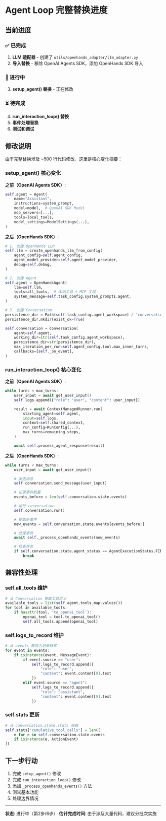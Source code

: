 # Agent Loop 完整替换进度

## 当前进度

### ✅ 已完成
1. **LLM 适配器** - 创建了 `utils/openhands_adapter/llm_adapter.py`
2. **导入替换** - 移除 OpenAI Agents SDK，添加 OpenHands SDK 导入

### 🚧 进行中
3. **setup_agent() 替换** - 正在修改

### ⏳ 待完成
4. **run_interaction_loop() 替换**
5. **事件处理替换**
6. **测试和调试**

## 修改说明

由于完整替换涉及 ~500 行代码修改，这里是核心变化摘要：

### setup_agent() 核心变化

**之前（OpenAI Agents SDK）**:
```python
self.agent = Agent(
    name="Assistant",
    instructions=system_prompt,
    model=model,  # OpenAI SDK Model
    mcp_servers=[...],
    tools=local_tools,
    model_settings=ModelSettings(...),
)
```

**之后（OpenHands SDK）**:
```python
# 1. 创建 OpenHands LLM
self.llm = create_openhands_llm_from_config(
    agent_config=self.agent_config,
    agent_model_provider=self.agent_model_provider,
    debug=self.debug,
)

# 2. 创建 Agent
self.agent = OpenHandsAgent(
    llm=self.llm,
    tools=all_tools,  # 本地工具 + MCP 工具
    system_message=self.task_config.system_prompts.agent,
)

# 3. 创建 Conversation
persistence_dir = Path(self.task_config.agent_workspace) / 'conversation_state'
persistence_dir.mkdir(exist_ok=True)

self.conversation = Conversation(
    agent=self.agent,
    working_dir=str(self.task_config.agent_workspace),
    persistence_dir=str(persistence_dir),
    max_iteration_per_run=self.agent_config.tool.max_inner_turns,
    callbacks=[self._on_event],
)
```

### run_interaction_loop() 核心变化

**之前（OpenAI Agents SDK）**:
```python
while turns < max_turns:
    user_input = await get_user_input()
    self.logs.append({"role": "user", "content": user_input})

    result = await ContextManagedRunner.run(
        starting_agent=self.agent,
        input=self.logs,
        context=self.shared_context,
        run_config=RunConfig(...),
        max_turns=remaining_steps,
    )

    await self.process_agent_response(result)
```

**之后（OpenHands SDK）**:
```python
while turns < max_turns:
    user_input = await get_user_input()

    # 发送消息
    self.conversation.send_message(user_input)

    # 记录事件数量
    events_before = len(self.conversation.state.events)

    # 运行 conversation
    self.conversation.run()

    # 提取新事件
    new_events = self.conversation.state.events[events_before:]

    # 处理事件
    await self._process_openhands_events(new_events)

    # 检查状态
    if self.conversation.state.agent_status == AgentExecutionStatus.FINISHED:
        break
```

## 兼容性处理

### self.all_tools 维护
```python
# 从 Conversation 提取工具定义
available_tools = list(self.agent.tools_map.values())
for tool in available_tools:
    if hasattr(tool, 'to_openai_tool'):
        openai_tool = tool.to_openai_tool()
        self.all_tools.append(openai_tool)
```

### self.logs_to_record 维护
```python
# 从 events 转换为记录格式
for event in events:
    if isinstance(event, MessageEvent):
        if event.source == "user":
            self.logs_to_record.append({
                "role": "user",
                "content": event.content[0].text
            })
        elif event.source == "agent":
            self.logs_to_record.append({
                "role": "assistant",
                "content": event.content[0].text
            })
```

### self.stats 更新
```python
# 从 conversation.state.stats 获取
self.stats["cumulative_tool_calls"] = len([
    e for e in self.conversation.state.events
    if isinstance(e, ActionEvent)
])
```

## 下一步行动

1. 完成 `setup_agent()` 修改
2. 完成 `run_interaction_loop()` 修改
3. 添加 `_process_openhands_events()` 方法
4. 测试基本功能
5. 处理边界情况

---

**状态**: 进行中（第2步/6步）
**估计完成时间**: 由于涉及大量代码，建议分批次实施
